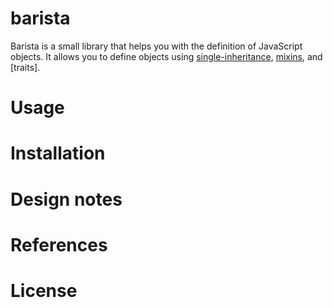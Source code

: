 barista
=======

Barista is a small library that helps you with the definition of JavaScript objects.
It allows you to define objects using [single-inheritance], [mixins], and [traits].

Usage
=====

Installation
============

Design notes
============

References
==========

License
=======

[single-inheritance]: http://en.wikipedia.org/wiki/Inheritance_(object-oriented_programming)

[mixins]: http://en.wikipedia.org/wiki/Mixins
